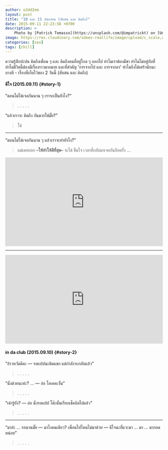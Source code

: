 ```yaml
---
author: o2dd2em
layout: post
title: "10 และ 11 กันยายน (สับสน และ คิดถึง)"
date: 2015-09-11 22:23:58 +0700
description: >
    Photo by [Patrick Tomasso](https://unsplash.com/@impatrickt) on [Unsplash](https://unsplash.com/)
image: https://res.cloudinary.com/sdees-reallife/image/upload/c_scale,w_1024/v1531135602/patrick-tomasso-109607-unsplash.jpg
categories: [sex]
tags: [chill]
---
```

ความรู้สึกปะปน คิดถึงเพื่อน ๆ และ คิดถึงคนที่อยู่ไกล ๆ ออกไป ทำไมเราต้องมีขา ทำไมไม่อยู่กับที่ ทำไมชีวิตนี้ต้องมีเรื่องราวมากมาย และที่สำคัญ 'การจากไป และ การจากลา' ทำไมถึงได้เศร้านักนะบางที - เรื่องที่เก็บไว้ของ 2 วันนี้ (สับสน และ คิดถึง)

#### ดีใจ (2015.09.11) {#story-1}
“ตอนไม่ได้เจอกันนาน ๆ เราจะเป็นยังไง?”
> . . . . .

“แล้วเราจะ คิดถึง กันมากใช่มั๊ย?”
> ใช่
---

“ตอนไม่ได้เจอกันนาน ๆ แล้วเราจะทำยังไง?”
> แม่เคยบอก **–ให้ทำให้ดีที่สุด–** จะได้ ชื่นใจ เวลาที่กลับมาเจอกันอีกครั้ง …

<div style="position:relative;width:100%;height:0;padding-bottom:56.25%;">
<iframe style="width:100%;height:100%;position:absolute;top:0;left:0;" src="https://www.youtube.com/embed/k_ivRDzYi0s" frameborder="0" allow="autoplay; encrypted-media" allowfullscreen>
</iframe>
</div>

---

<div style="position:relative;width:100%;height:0;padding-bottom:56.25%;">
<iframe style="width:100%;height:100%;position:absolute;top:0;left:0;" src="https://www.youtube.com/embed/S_E2EHVxNAE" frameborder="0" allow="autoplay; encrypted-media" allowfullscreen>
</iframe>
</div>

#### in da club (2015.09.10) {#story-2}
“อ้าวหวัดดีคะ — รอแปปนะติดแขก แต่กำลังจะกลับแล้ว”
> . . . . .

“นั่งด้วยนะค่ะ? ... — อ๋อ โอเคคะงั้น”
> . . . . .

“เค้ารู้ยัง? — อ๋อ นั่งรอแปป โต๊ะนั้นเรียกเช็คบิลไปแล้ว”
> . . . . .
---

“มาล่ะ ... รอนานมั๊ย — มาไงคนเดียว? เพื่อนไปไหนไม่มาด้วย — ดีใจนะที่แวะมา ... มา ... มากอดหน่อย”
> . . . . .
